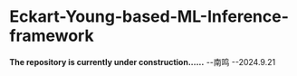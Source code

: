 # Eckart-Young-based-ML-Inference-framework
**The repository is currently under construction......**
                                --南鸣
                                      --2024.9.21
